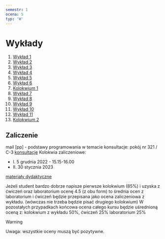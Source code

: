 ```yaml
---
semestr: 1
ocena: 5
typ: 'W'
---
```


# Wykłady
1. [Wykład 1](Notatki/Semestr%201/Podstawy%20programowania/Wyk%C5%82ady/Wyk%C5%82ad%201/Wyk%C5%82ad%201.md)
2. [Wykład 2](Notatki/Semestr%201/Podstawy%20programowania/Wyk%C5%82ady/Wyk%C5%82ad%202/Wyk%C5%82ad%202.md)
3. [Wykład 3](Notatki/Semestr%201/Podstawy%20programowania/Wyk%C5%82ady/Wyk%C5%82ad%203/Wyk%C5%82ad%203.md)
4. [Wykład 4](Notatki/Semestr%201/Podstawy%20programowania/Wyk%C5%82ady/Wyk%C5%82ad%204/Wyk%C5%82ad%204.md)
5. [Wykład 5](Notatki/Semestr%201/Podstawy%20programowania/Wyk%C5%82ady/Wyk%C5%82ad%205/Wyk%C5%82ad%205.md)
6. [Wykład 6](Notatki/Semestr%201/Podstawy%20programowania/Wyk%C5%82ady/Wyk%C5%82ad%206/Wyk%C5%82ad%206.md)
7. [Kolokwium 1](Notatki/Semestr%201/Podstawy%20programowania/Wyk%C5%82ady/Kolokwium%201/Kolokwium%201.md)
8. [Wykład 7](Notatki/Semestr%201/Podstawy%20programowania/Wyk%C5%82ady/Wyk%C5%82ad%207/Wyk%C5%82ad%207.md)
9. [Wykład 8](Notatki/Semestr%201/Podstawy%20programowania/Wyk%C5%82ady/Wyk%C5%82ad%208/Wyk%C5%82ad%208.md)
10. [Wykład 9](Notatki/Semestr%201/Podstawy%20programowania/Wyk%C5%82ady/Wyk%C5%82ad%209/Wyk%C5%82ad%209.md)
11. [Wykład 10](Notatki/Semestr%201/Podstawy%20programowania/Wyk%C5%82ady/Wyk%C5%82ad%2010/Wyk%C5%82ad%2010.md)
12. [Wykład 11](Notatki/Semestr%201/Podstawy%20programowania/Wyk%C5%82ady/Wyk%C5%82ad%2011/Wyk%C5%82ad%2011.md)
13. [Kolokwium 2](Notatki/Semestr%201/Podstawy%20programowania/Wyk%C5%82ady/Kolokwium%202/Kolokwium%202.md)


## Zaliczenie
mail \[pp\] - podstawy programowania w temacie
konsultacje: pokój nr 321 / C-3 [konsultacje](prowadzący.eka.pwr.edu.pl) 
Kolokwia zaliczeniowe: 
- I. 5 grudnia 2022 - 15.15-16.00
- II. 30 stycznia 2023

[materiały dydaktyczne](http://marek.piasecki.staff.iiar.pwr.edu.pl/dydaktyka)

Jeżeli student bardzo dobrze napisze pierwsze kolokwium (85%) i uzyska z ćwiczeń oraz laboratorium ocenę  4.5 (z obu form) to średnia ocen z laboratorium i ćwiczeń będzie przepisana jako ocena zaliczeniowa z wykładu. (wówczas nie trzeba będzie pisać drugiego kolokwium) W pozostałych przypadkach końcowa ocena całego kursu będzie uśrednioną oceną z: kolokwium z wykładu 50%, ćwiczeń 25% laboratorium 25% 

>[!warning]
>Uwaga: wszystkie oceny muszą być pozytywne.
